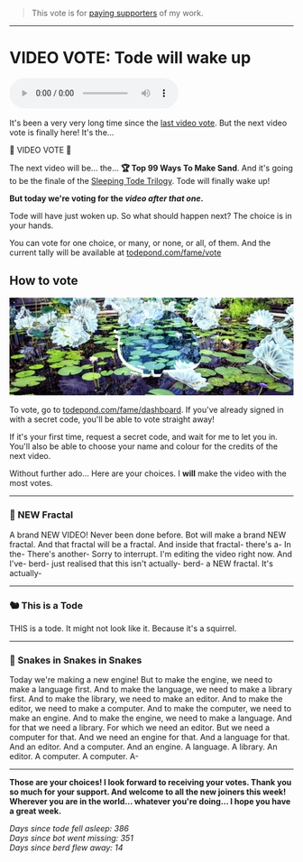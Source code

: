 > This vote is for [paying supporters](https://patreon.com/TodePond) of my work.<br>

<hr>

# VIDEO VOTE: Tode will wake up

<audio controls>
  <source src="1.m4a" type="audio/x-m4a">
</audio>

It's been a very very long time since the [last video vote](https://www.patreon.com/posts/vote-next-next-74119630). But the next video vote is finally here! It's the...

🐸 VIDEO VOTE 🐸

The next video will be... the... **🏆 Top 99 Ways To Make Sand**. And it's going to be the finale of the [Sleeping Tode Trilogy](https://www.youtube.com/playlist?list=PL9uRa69RF-7wCDlX55WjK7-gEb9nb3UPm). Tode will finally wake up!

**But today we're voting for the _video after that one_.**

Tode will have just woken up. So what should happen next? The choice is in your hands.

You can vote for one choice, or many, or none, or all, of them. And the current tally will be available at [todepond.com/fame/vote](https://todepond.com/fame/vote)

## How to vote

![berd window](1.png)

To vote, go to [todepond.com/fame/dashboard](https://todepond.com/fame/dashboard). If you've already signed in with a secret code, you'll be able to vote straight away!

If it's your first time, request a secret code, and wait for me to let you in. You'll also be able to choose your name and colour for the credits of the next video.

Without further ado... Here are your choices. I **will** make the video with the most votes.

<hr>

### 🌈 NEW Fractal

A brand NEW VIDEO! Never been done before. Bot will make a brand NEW fractal. And that fractal will be a fractal. And inside that fractal- there's a- In the- There's another- Sorry to interrupt. I'm editing the video right now. And I've- berd- just realised that this isn't actually- berd- a NEW fractal. It's actually-

<hr>
 
### 🐿️ This is a Tode

THIS is a tode. It might not look like it. Because it's a squirrel.

<hr>

### 🐍 Snakes in Snakes in Snakes

Today we're making a new engine! But to make the engine, we need to make a language first. And to make the language, we need to make a library first. And to make the library, we need to make an editor. And to make the editor, we need to make a computer. And to make the computer, we need to make an engine. And to make the engine, we need to make a language. And for that we need a library. For which we need an editor. But we need a computer for that. And we need an engine for that. And a language for that. And an editor. And a computer. And an engine. A language. A library. An editor. A computer. A computer. A-

<hr>

**Those are your choices! I look forward to receiving your votes. Thank you so much for your support. And welcome to all the new joiners this week! Wherever you are in the world... whatever you're doing... I hope you have a great week.**

_Days since tode fell asleep: 386_<br>
_Days since bot went missing: 351_<br>
_Days since berd flew away: 14_

